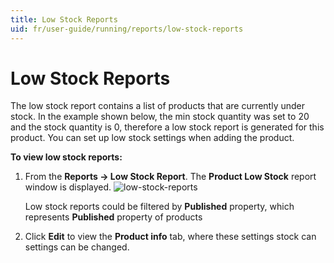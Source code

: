 ```yaml
---
title: Low Stock Reports
uid: fr/user-guide/running/reports/low-stock-reports
---
```


# Low Stock Reports

The low stock report contains a list of products that are currently under stock. In the example shown below, the min stock quantity was set to 20 and the stock quantity is 0, therefore a low stock report is generated for this product. You can set up low stock settings when adding the product.

**To view low stock reports:**

1. From the **Reports → Low Stock Report**. The **Product Low Stock** report window is displayed. ![low-stock-reports](_static/low-stock-reports/low-stock-reports.png)
    
    Low stock reports could be filtered by **Published** property, which represents **Published** property of products

2. Click **Edit** to view the **Product info** tab, where these settings stock can settings can be changed.